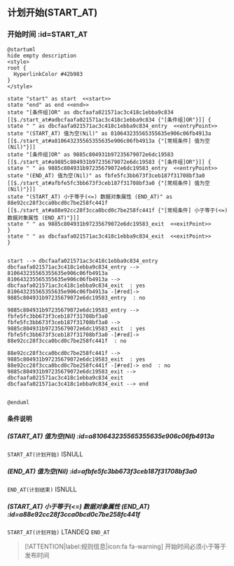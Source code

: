 ## 计划开始(START_AT) <!-- {docsify-ignore-all} -->

   

### 开始时间 :id=START_AT

```plantuml
@startuml
hide empty description
<style>
root {
  HyperlinkColor #42b983
}
</style>

state "start" as start  <<start>>
state "end" as end <<end>>
state "[条件组]OR" as dbcfaafa021571ac3c418c1ebba9c834 [[$./start_at#adbcfaafa021571ac3c418c1ebba9c834 {"[条件组]OR"}]] {
state " " as dbcfaafa021571ac3c418c1ebba9c834_entry  <<entryPoint>>
state "(START_AT) 值为空(Nil)" as 810643235565355635e906c06fb4913a [[$./start_at#a810643235565355635e906c06fb4913a {"[常规条件] 值为空(Nil)"}]]
state "[条件组]OR" as 9885c804931b97235679072e6dc19583 [[$./start_at#a9885c804931b97235679072e6dc19583 {"[条件组]OR"}]] {
state " " as 9885c804931b97235679072e6dc19583_entry  <<entryPoint>>
state "(END_AT) 值为空(Nil)" as fbfe5fc3bb673f3ceb187f31708bf3a0 [[$./start_at#afbfe5fc3bb673f3ceb187f31708bf3a0 {"[常规条件] 值为空(Nil)"}]]
state "(START_AT) 小于等于(<=) 数据对象属性 (END_AT)" as 88e92cc28f3cca0bcd0c7be258fc441f [[$./start_at#a88e92cc28f3cca0bcd0c7be258fc441f {"[常规条件] 小于等于(<=) 数据对象属性 (END_AT)"}]]
state " " as 9885c804931b97235679072e6dc19583_exit  <<exitPoint>>
}
state " " as dbcfaafa021571ac3c418c1ebba9c834_exit  <<exitPoint>>
}


start --> dbcfaafa021571ac3c418c1ebba9c834_entry 
dbcfaafa021571ac3c418c1ebba9c834_entry --> 810643235565355635e906c06fb4913a 
810643235565355635e906c06fb4913a --> dbcfaafa021571ac3c418c1ebba9c834_exit  : yes
810643235565355635e906c06fb4913a -[#red]-> 9885c804931b97235679072e6dc19583_entry  : no

9885c804931b97235679072e6dc19583_entry --> fbfe5fc3bb673f3ceb187f31708bf3a0 
fbfe5fc3bb673f3ceb187f31708bf3a0 --> 9885c804931b97235679072e6dc19583_exit  : yes
fbfe5fc3bb673f3ceb187f31708bf3a0 -[#red]-> 88e92cc28f3cca0bcd0c7be258fc441f  : no

88e92cc28f3cca0bcd0c7be258fc441f --> 9885c804931b97235679072e6dc19583_exit  : yes
88e92cc28f3cca0bcd0c7be258fc441f -[#red]-> end  : no
9885c804931b97235679072e6dc19583_exit --> dbcfaafa021571ac3c418c1ebba9c834_exit 
dbcfaafa021571ac3c418c1ebba9c834_exit --> end 


@enduml
```

#### 条件说明

##### (START_AT) 值为空(Nil) :id=a810643235565355635e906c06fb4913a



`START_AT(计划开始)` ISNULL 

##### (END_AT) 值为空(Nil) :id=afbfe5fc3bb673f3ceb187f31708bf3a0



`END_AT(计划结束)` ISNULL 

##### (START_AT) 小于等于(<=) 数据对象属性 (END_AT) :id=a88e92cc28f3cca0bcd0c7be258fc441f



`START_AT(计划开始)` LTANDEQ  `END_AT`

> [!ATTENTION|label:规则信息|icon:fa fa-warning]
> 开始时间必须小于等于发布时间








